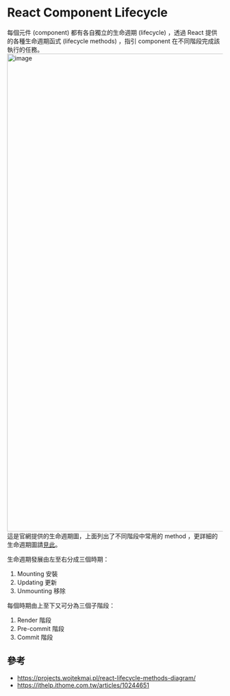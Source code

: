 # React Component Lifecycle
每個元件 (component) 都有各自獨立的生命週期 (lifecycle) ，透過 React 提供的各種生命週期函式 (lifecycle methods) ，指引 component 在不同階段完成該執行的任務。
<img width="1115" alt="image" src="https://user-images.githubusercontent.com/114177573/202624503-1c16ecd3-b41d-42da-b80c-297019b8c288.png">
這是官網提供的生命週期圖，上面列出了不同階段中常用的 method ，更詳細的生命週期圖請[見此](https://projects.wojtekmaj.pl/react-lifecycle-methods-diagram/)。

生命週期發展由左至右分成三個時期：

1. Mounting 安裝
2. Updating 更新
3. Unmounting 移除

每個時期由上至下又可分為三個子階段：

1. Render 階段
2. Pre-commit 階段
3. Commit 階段


## 參考
- https://projects.wojtekmaj.pl/react-lifecycle-methods-diagram/
- https://ithelp.ithome.com.tw/articles/10244651
